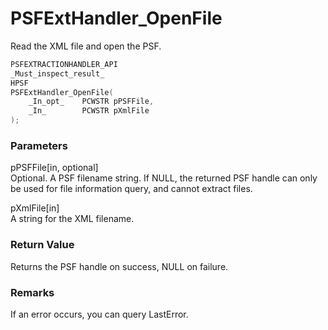 # PSFExtHandler_OpenFile
Read the XML file and open the PSF.
````c
PSFEXTRACTIONHANDLER_API
_Must_inspect_result_
HPSF
PSFExtHandler_OpenFile(
    _In_opt_    PCWSTR pPSFFile,
    _In_        PCWSTR pXmlFile
);
````
### Parameters
pPSFFile\[in, optional\]  
Optional. A PSF filename string. If NULL, the returned PSF handle can only be used for file information query, and cannot extract files.

pXmlFile\[in\]  
A string for the XML filename.
### Return Value
Returns the PSF handle on success, NULL on failure.
### Remarks
If an error occurs, you can query LastError.
